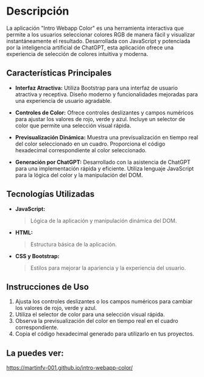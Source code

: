 # Descripción

La aplicación "Intro Webapp Color" es una herramienta interactiva que permite a los usuarios seleccionar colores RGB de manera fácil y visualizar instantáneamente el resultado. Desarrollada con JavaScript y potenciada por la inteligencia artificial de ChatGPT, esta aplicación ofrece una experiencia de selección de colores intuitiva y moderna.

## Características Principales

- **Interfaz Atractiva:** Utiliza Bootstrap para una interfaz de usuario atractiva y receptiva. Diseño moderno y funcionalidades mejoradas para una experiencia de usuario agradable.

- **Controles de Color:** Ofrece controles deslizantes y campos numéricos para ajustar los valores de rojo, verde y azul. Incluye un selector de color que permite una selección visual rápida.

- **Previsualización Dinámica:** Muestra una previsualización en tiempo real del color seleccionado en un cuadro. Proporciona el código hexadecimal correspondiente al color seleccionado.

- **Generación por ChatGPT:** Desarrollado con la asistencia de ChatGPT para una implementación rápida y eficiente. Utiliza lenguaje JavaScript para la lógica del color y la manipulación del DOM.

## Tecnologías Utilizadas

- **JavaScript:**
  > Lógica de la aplicación y manipulación dinámica del DOM.
- **HTML:**
  > Estructura básica de la aplicación.
- **CSS y Bootstrap:**
  > Estilos para mejorar la apariencia y la experiencia del usuario.

## Instrucciones de Uso

1. Ajusta los controles deslizantes o los campos numéricos para cambiar los valores de rojo, verde y azul.
2. Utiliza el selector de color para una selección visual rápida.
3. Observa la previsualización del color en tiempo real en el cuadro correspondiente.
4. Copia el código hexadecimal generado para utilizarlo en tus proyectos.
## La puedes ver: 
https://martinfv-001.github.io/intro-webapp-color/
